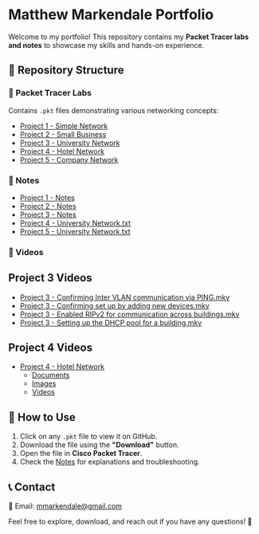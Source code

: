 # Matthew Markendale Portfolio  

Welcome to my portfolio! This repository contains my **Packet Tracer labs and notes** to showcase my skills and hands-on experience.  

## 📁 Repository Structure  
 
### 🔹 Packet Tracer Labs  
Contains `.pkt` files demonstrating various networking concepts:  
- [Project 1 - Simple Network](Project%201%20-%20Simple%20Network.pkt)  
- [Project 2 - Small Business](Project%202%20-%20Small%20Business.pkt)  
- [Project 3 - University Network](Project%203%20-%20University%20Network.pkt)  
- [Project 4 - Hotel Network](Project%204%20-%20Hotel%20Network.pkt)  
- [Project 5 - Company Network](Project%205%20-%20Company%20Network.pkt)  


### 🔹 Notes
- [Project 1 - Notes](Project%201%20-%20Simple%20Network%20-%20Subnetting%20-%20Notes.txt)
- [Project 2 - Notes](Project%202%20-%20Small%20Business.txt)
- [Project 3 - Notes](Project%203%20-%20University%20Network.txt)
- [Project 4 - University Network.txt](Project%203%20-%20University%20Network.txt)
- [Project 5 - University Network.txt](Project%203%20-%20University%20Network.txt)


### 🔹 Videos
## Project 3 Videos

- [Project 3 - Confirming Inter VLAN communication via PING.mkv](Project%203%20-%20Confirming%20Inter%20VLAN%20communication%20via%20PING.mkv)
- [Project 3 - Confirming set up by adding new devices.mkv](Project%203%20-%20Confirming%20set%20up%20by%20adding%20new%20devices.mkv)
- [Project 3 - Enabled RIPv2 for communication across buildings.mkv](Project%203%20-%20Enabled%20RIPv2%20for%20communication%20across%20buildings.mkv)
- [Project 3 - Setting up the DHCP pool for a building.mkv](Project%203%20-%20Setting%20up%20the%20DHCP%20pool%20for%20a%20building.mkv)

## Project 4 Videos

- [Project 4 - Hotel Network](Project%204%20-%20Hotel%20Network)
  - [Documents](./Project%204%20-%20Hotel%20Network/Documents)
  - [Images](./Project%204%20-%20Hotel%20Network/Images)
  - [Videos](./Project%204%20-%20Hotel%20Network/Videos)

## 🚀 How to Use  
1. Click on any `.pkt` file to view it on GitHub.  
2. Download the file using the **"Download"** button.  
3. Open the file in **Cisco Packet Tracer**.  
4. Check the [Notes](Notes/) for explanations and troubleshooting.  
 

## 📞 Contact  
📧 Email: mmarkendale@gmail.com

Feel free to explore, download, and reach out if you have any questions! 🚀  
